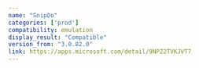 ```yaml
---
name: "SnipDo"
categories: ['prod']
compatibility: emulation
display_result: "Compatible"
version_from: "3.0.82.0"
link: https://apps.microsoft.com/detail/9NPZ2TVKJVT7
---
```


